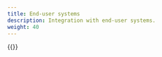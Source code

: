 ```yaml
---
title: End-user systems
description: Integration with end-user systems.
weight: 40
---
```


{{<children />}}
